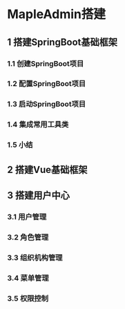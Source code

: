 # MapleAdmin搭建

## 1 搭建SpringBoot基础框架

### 1.1 创建SpringBoot项目

### 1.2 配置SpringBoot项目

### 1.3 启动SpringBoot项目

### 1.4 集成常用工具类

### 1.5 小结

## 2 搭建Vue基础框架

## 3 搭建用户中心

### 3.1 用户管理

### 3.2 角色管理

### 3.3 组织机构管理

### 3.4 菜单管理

### 3.5 权限控制

### 

